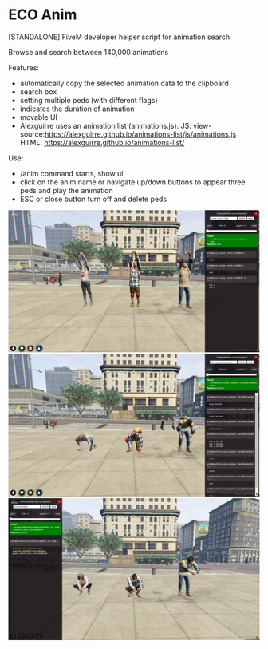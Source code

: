 # ECO Anim
[STANDALONE] FiveM developer helper script for animation search

Browse and search between 140,000 animations

Features:
 - automatically copy the selected animation data to the clipboard
 - search box
 - setting multiple peds (with different flags)
 - indicates the duration of animation
 - movable UI
 - Alexguirre uses an animation list (animations.js): JS: view-source:https://alexguirre.github.io/animations-list/js/animations.js HTML: https://alexguirre.github.io/animations-list/ 

Use:
 - /anim command starts, show ui
 - click on the anim name or navigate up/down buttons to appear three peds and play the animation
 - ESC or close button turn off and delete peds

![ecoanim preview](https://github.com/Ekhion76/eco_anim/blob/main/preview_images/eco_anim_1.jpg)
![ecoanim preview](https://github.com/Ekhion76/eco_anim/blob/main/preview_images/eco_anim_2.jpg)
![ecoanim preview](https://github.com/Ekhion76/eco_anim/blob/main/preview_images/eco_anim_3.jpg)
